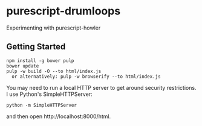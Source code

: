 # purescript-drumloops

Experimenting with purescript-howler

## Getting Started

```
npm install -g bower pulp
bower update
pulp -w build -O --to html/index.js
  or alternatively: pulp -w browserify --to html/index.js
```

You may need to run a local HTTP server to get around security restrictions. I use Python's SimpleHTTPServer:

```
python -m SimpleHTTPServer
```

and then open http://localhost:8000/html.
